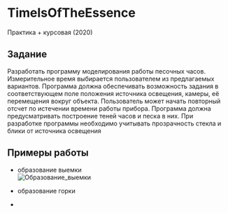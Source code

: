 # TimeIsOfTheEssence
Практика + курсовая (2020)

## Задание
Разработать программу моделирования работы песочных часов. Измерительное время выбирается пользователем из предлагаемых вариантов. Программа должна обеспечивать возможность задания в соответствующем поле положения источника освещения, камеры, её перемещения вокруг объекта. Пользователь может начать повторный отсчет по истечении времени работы прибора. Программа должна предусматривать построение теней часов и песка в них. При разработке программы необходимо учитывать прозрачность стекла и блики от источника освещения

## Примеры работы
- образование выемки   
![Образование_выемки](https://user-images.githubusercontent.com/54107546/108585443-ab68fc80-7359-11eb-93e6-b4287532c433.gif)

- образование горки

- 
